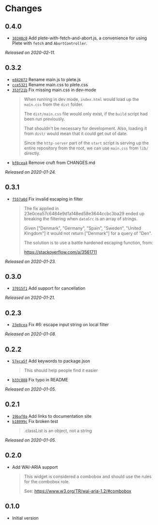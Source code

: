 # Changes

## 0.4.0

- [`10348c0`](https://github.com/mroderick/plete/commit/10348c037d5ca1a00d3b60ad82a0501d2bff9304)
  Add plete-with-fetch-and-abort.js, a convenience for using Plete with `fetch` and `AbortController`.

_Released on 2020-02-11._

## 0.3.2

- [`e842672`](https://github.com/mroderick/plete/commit/e8426720eb5a33e53725a816e5c818e518e3069d)
  Rename main.js to plete.js
- [`cce5321`](https://github.com/mroderick/plete/commit/cce53216d7c7b03949462fcba844eab95916479e)
  Rename main.css to plete.css
- [`353f21b`](https://github.com/mroderick/plete/commit/353f21b38d6f9f458fe5de3017ab432f1e2971f5)
  Fix missing main.css in dev-mode
    >
    > When running in dev mode, `index.html` would load up the `main.css` from
    > the `dist` folder.
    >
    > The `dist/main.css` file would only exist, if the `build` script had
    > been run previously.
    >
    > That shouldn't be necessary for development. Also, loading it from
    > `dist/` would mean that it could get out of date.
    >
    > Since the `http-server` part of the `start` script is serving up the
    > entire repository from the root, we can use `main.css` from `lib/`
    > directly.
    >
- [`bf0cea4`](https://github.com/mroderick/plete/commit/bf0cea4bf51c31b7a4e18be6c5b29ab319d9f901)
  Remove cruft from CHANGES.md

_Released on 2020-01-24._

## 0.3.1

- [`f557a0d`](https://github.com/mroderick/plete/commit/f557a0d5cfb249770e00165810df7cde0fe90da8)
  Fix invalid escaping in filter
    >
    > The fix applied in 23e0cea57c6484e9d1a148ed58e3644ccbc3ba29 ended up
    > breaking the filtering when `dataSrc` is an array of strings.
    >
    > Given ["Denmark", "Germany", "Spain", "Sweden", "United Kingdom"] it would not
    > return ["Denmark"] for a query of "Den".
    >
    > The solution is to use a battle hardened escaping function, from:
    >
    > https://stackoverflow.com/a/3561711
    >

_Released on 2020-01-23._

## 0.3.0

- [`37015f1`](https://github.com/mroderick/plete/commit/37015f1fedbb27b073e4989c24da7a9bbf6c3557)
  Add support for cancellation

_Released on 2020-01-21._

## 0.2.3

- [`23e0cea`](https://plete.dev/commit/23e0cea57c6484e9d1a148ed58e3644ccbc3ba29)
  Fix #6: escape input string on local filter

_Released on 2020-01-08._

## 0.2.2

- [`57eca5f`](https://plete.dev/commit/57eca5f89318183f3263e76042f98502fbf17279)
  Add keywords to package.json
    >
    > This should help people find it easier
    >
- [`b33c888`](https://plete.dev/commit/b33c888911207fe3e0035fd5743f21fcbb34f4ac)
  Fix typo in README

_Released on 2020-01-05._

## 0.2.1

- [`19baf0a`](https://plete.dev/commit/19baf0a87c6cbd6a2f692e564a8b342909e32b93)
  Add links to documentation site
- [`b18099c`](https://plete.dev/commit/b18099c7095c50ec3f42318e197dd8fa7cbdccfe)
  Fix broken test
    >
    > .classList is an object, not a string
    >

_Released on 2020-01-05._

## 0.2.0

- Add WAI-ARIA support
    >
    > This widget is considered a combobox and should use the rules for the
    > combobox role.
    >
    > See: https://www.w3.org/TR/wai-aria-1.2/#combobox

## 0.1.0

- Initial version
